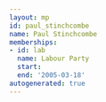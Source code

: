 ```yaml
---
layout: mp
id: paul_stinchcombe
name: Paul Stinchcombe
memberships:
- id: lab
  name: Labour Party
  start: 
  end: '2005-03-18'
autogenerated: true
---
```


